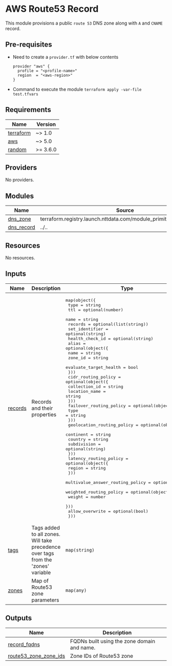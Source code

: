 # AWS Route53 Record
This module provisions a public `route 53` DNS zone along with `A` and `CNAME` record.

## Pre-requisites
- Need to create a `provider.tf` with below contents
    ```
    provider "aws" {
      profile = "<profile-name>"
      region  = "<aws-region>"
    }
    ```
- Command to execute the module
  `terraform apply -var-file test.tfvars`
<!-- BEGINNING OF PRE-COMMIT-TERRAFORM DOCS HOOK -->
## Requirements

| Name | Version |
|------|---------|
| <a name="requirement_terraform"></a> [terraform](#requirement\_terraform) | ~> 1.0 |
| <a name="requirement_aws"></a> [aws](#requirement\_aws) | ~> 5.0 |
| <a name="requirement_random"></a> [random](#requirement\_random) | >= 3.6.0 |

## Providers

No providers.

## Modules

| Name | Source | Version |
|------|--------|---------|
| <a name="module_dns_zone"></a> [dns\_zone](#module\_dns\_zone) | terraform.registry.launch.nttdata.com/module_primitive/dns_zone/aws | ~> 1.0 |
| <a name="module_dns_record"></a> [dns\_record](#module\_dns\_record) | ../.. | n/a |

## Resources

No resources.

## Inputs

| Name | Description | Type | Default | Required |
|------|-------------|------|---------|:--------:|
| <a name="input_records"></a> [records](#input\_records) | Records and their properties | <pre>map(object({<br>    type            = string<br>    ttl             = optional(number)<br>    name            = string<br>    records         = optional(list(string))<br>    set_identifier  = optional(string)<br>    health_check_id = optional(string)<br>    alias = optional(object({<br>      name                   = string<br>      zone_id                = string<br>      evaluate_target_health = bool<br>    }))<br>    cidr_routing_policy = optional(object({<br>      collection_id = string<br>      location_name = string<br>    }))<br>    failover_routing_policy = optional(object({<br>      type = string<br>    }))<br>    geolocation_routing_policy = optional(object({<br>      continent   = string<br>      country     = string<br>      subdivision = optional(string)<br>    }))<br>    latency_routing_policy = optional(object({<br>      region = string<br>    }))<br>    multivalue_answer_routing_policy = optional(bool)<br>    weighted_routing_policy = optional(object({<br>      weight = number<br>    }))<br>    allow_overwrite = optional(bool)<br>  }))</pre> | n/a | yes |
| <a name="input_tags"></a> [tags](#input\_tags) | Tags added to all zones. Will take precedence over tags from the 'zones' variable | `map(string)` | `{}` | no |
| <a name="input_zones"></a> [zones](#input\_zones) | Map of Route53 zone parameters | `map(any)` | `{}` | no |

## Outputs

| Name | Description |
|------|-------------|
| <a name="output_record_fqdns"></a> [record\_fqdns](#output\_record\_fqdns) | FQDNs built using the zone domain and name. |
| <a name="output_route53_zone_zone_ids"></a> [route53\_zone\_zone\_ids](#output\_route53\_zone\_zone\_ids) | Zone IDs of Route53 zone |
<!-- END OF PRE-COMMIT-TERRAFORM DOCS HOOK -->
